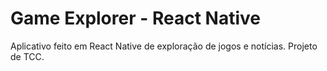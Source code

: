 # Game Explorer - React Native
Aplicativo feito em React Native de exploração de jogos e notícias. Projeto de TCC.
